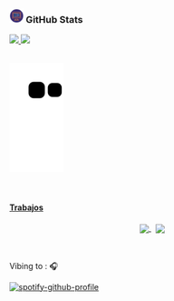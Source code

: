 <h3 align="left"><img src="./src/sistema.png" width="25px" height="25px"> GitHub Stats</h3>

<div>
  <a href="https://github.com/Aguilera-Patricio">
  <img height="180em" src="https://github-readme-stats.vercel.app/api?username=Aguilera-Patricio&show_icons=true&theme=radical&include_all_commits=true&count_private=true"/>
  <img height="180em" src="https://github-readme-stats.vercel.app/api/top-langs/?username=Aguilera-Patricio&layout=compact&langs_count=7&theme=radical"/>
</div>
 
  <br>

![Snake animation](https://github.com/mctechnology17/mctechnology17/blob/output/github-contribution-grid-snake.svg)
 
  <br>
  
  
  <!-- Featured Repositories -->
#### Trabajos

<p align="center">
<a href="https://github.com/Aguilera-Patricio/Proyecto-7mo">
<img width='49%' align="center"src="https://github-readme-stats.vercel.app/api/pin/?username=Aguilera-Patricio&repo=Proyecto-7mo&theme=radical" />
</a>
<span>&nbsp;</span>
<a href="https://github.com/Aguilera-Patricio/Laboratorio-IV-7mo">
<img width='49%' align="center"src="https://github-readme-stats.vercel.app/api/pin/?username=Aguilera-Patricio&repo=Laboratorio-IV-7mo&theme=radical" />
</a>
  
  <br><br> Vibing to : 🎧  </strong></p>

[![spotify-github-profile](https://spotify-github-profile.vercel.app/api/view?uid=9kvqyxw7bcjlcxqdcr6ojh8tb&cover_image=true&theme=natemoo-re&show_offline=true&background_color=121212&interchange=true&bar_color=cc55f7&bar_color_cover=false)](https://spotify-github-profile.vercel.app/api/view?uid=9kvqyxw7bcjlcxqdcr6ojh8tb&redirect=true)

<br>


